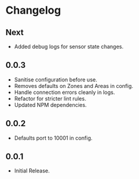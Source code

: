# Changelog

## Next
-	Added debug logs for sensor state changes.

## 0.0.3
-	Sanitise configuration before use.
-	Removes defaults on Zones and Areas in config.
-	Handle connection errors cleanly in logs.
-	Refactor for stricter lint rules.
-	Updated NPM dependencies.

## 0.0.2
-	Defaults port to 10001 in config.

## 0.0.1
-	Initial Release.
